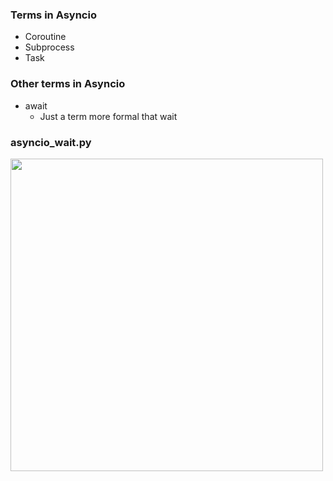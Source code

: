 ### Terms in Asyncio

- Coroutine
- Subprocess
- Task 

### Other terms in Asyncio
- await 
  - Just a term more formal that wait


### asyncio_wait.py

<img src="https://user-images.githubusercontent.com/33477318/185338417-9feab028-b726-49c3-ad40-c7e887dbf34e.png" width="500">

